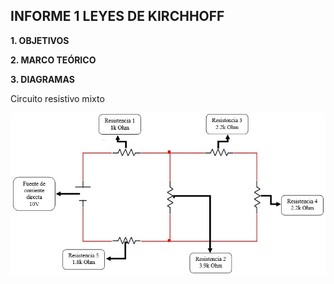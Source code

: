 ##  INFORME 1 LEYES DE KIRCHHOFF

**1. OBJETIVOS**

**2. MARCO TEÓRICO**

**3. DIAGRAMAS**

Circuito resistivo mixto

![](https://github.com/Juan-99/Fundamentos-de-Circuitos-4867-4877/blob/main/img/Diagrama%20del%20circuito.jpg)

 

